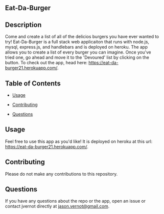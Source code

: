## Eat-Da-Burger

## Description

Come and create a list of all of the delicios burgers you have ever wanted to try! Eat-Da-Burger is a full stack web applicaiton that runs with node.js, mysql, express.js, and handlebars and is deployed on heroku. The app allows you to create a list of every burger you can imagine. Once you've tried one, go ahead and move it to the 'Devoured' list by clicking on the button. To check out the app, head here: https://eat-da-burger21.herokuapp.com/.

## Table of Contents

* [Usage](#usage)

* [Contributing](#contributing)

* [Questions](#questions)


## Usage

Feel free to use this app as you'd like! It is deployed on heroku at this url: https://eat-da-burger21.herokuapp.com/.


## Contributing

Please do not make any contributions to this repository. 


## Questions

If you have any questions about the repo or the app, open an issue or contact jvernot directly at jason.vernot@gmail.com.